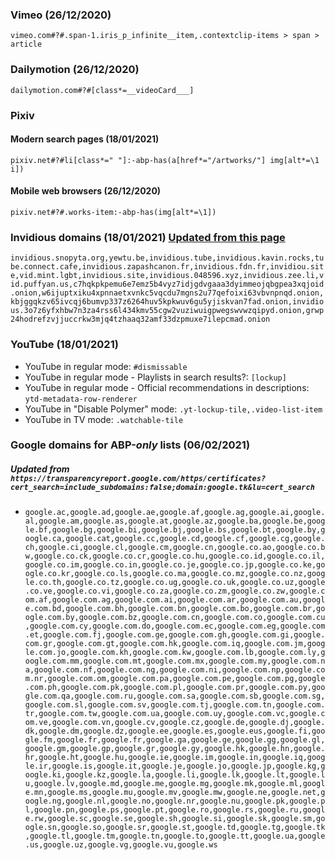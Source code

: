 ### Vimeo (26/12/2020)
`vimeo.com#?#.span-1.iris_p_infinite__item,.contextclip-items > span > article`

### Dailymotion (26/12/2020)
`dailymotion.com#?#[class*=__videoCard___]`

### Pixiv
#### Modern search pages (18/01/2021)
`pixiv.net#?#li[class*=" "]:-abp-has(a[href*="/artworks/"] img[alt*=\1 i])`
#### Mobile web browsers (26/12/2020)
`pixiv.net#?#.works-item:-abp-has(img[alt*=\1])`

### Invidious domains (18/01/2021) [Updated from this page](https://github.com/iv-org/documentation/blob/master/Invidious-Instances.md)
`invidious.snopyta.org,yewtu.be,invidious.tube,invidious.kavin.rocks,tube.connect.cafe,invidious.zapashcanon.fr,invidious.fdn.fr,invidiou.site,vid.mint.lgbt,invidious.site,invidious.048596.xyz,invidious.zee.li,vid.puffyan.us,c7hqkpkpemu6e7emz5b4vyz7idjgdvgaaa3dyimmeojqbgpea3xqjoid.onion,w6ijuptxiku4xpnnaetxvnkc5vqcdu7mgns2u77qefoixi63vbvnpnqd.onion,kbjggqkzv65ivcqj6bumvp337z6264huv5kpkwuv6gu5yjiskvan7fad.onion,invidious.3o7z6yfxhbw7n3za4rss6l434kmv55cgw2vuziwuigpwegswvwzqipyd.onion,grwp24hodrefzvjjuccrkw3mjq4tzhaaq32amf33dzpmuxe7ilepcmad.onion`

### YouTube (18/01/2021)
* YouTube in regular mode: `#dismissable`
* YouTube in regular mode - Playlists in search results?: `[lockup]`
* YouTube in regular mode - Official recommendations in descriptions: `ytd-metadata-row-renderer`
* YouTube in "Disable Polymer" mode: `.yt-lockup-tile,.video-list-item`
* YouTube in TV mode: `.watchable-tile`

### Google domains for ABP-***only*** lists (06/02/2021)
##### Updated from `https://transparencyreport.google.com/https/certificates?cert_search=include_subdomains:false;domain:google.tk&lu=cert_search`
* `google.ac,google.ad,google.ae,google.af,google.ag,google.ai,google.al,google.am,google.as,google.at,google.az,google.ba,google.be,google.bf,google.bg,google.bi,google.bj,google.bs,google.bt,google.by,google.ca,google.cat,google.cc,google.cd,google.cf,google.cg,google.ch,google.ci,google.cl,google.cm,google.cn,google.co.ao,google.co.bw,google.co.ck,google.co.cr,google.co.hu,google.co.id,google.co.il,google.co.im,google.co.in,google.co.je,google.co.jp,google.co.ke,google.co.kr,google.co.ls,google.co.ma,google.co.mz,google.co.nz,google.co.th,google.co.tz,google.co.ug,google.co.uk,google.co.uz,google.co.ve,google.co.vi,google.co.za,google.co.zm,google.co.zw,google.com.af,google.com.ag,google.com.ai,google.com.ar,google.com.au,google.com.bd,google.com.bh,google.com.bn,google.com.bo,google.com.br,google.com.by,google.com.bz,google.com.cn,google.com.co,google.com.cu,google.com.cy,google.com.do,google.com.ec,google.com.eg,google.com.et,google.com.fj,google.com.ge,google.com.gh,google.com.gi,google.com.gr,google.com.gt,google.com.hk,google.com.iq,google.com.jm,google.com.jo,google.com.kh,google.com.kw,google.com.lb,google.com.ly,google.com.mm,google.com.mt,google.com.mx,google.com.my,google.com.na,google.com.nf,google.com.ng,google.com.ni,google.com.np,google.com.nr,google.com.om,google.com.pa,google.com.pe,google.com.pg,google.com.ph,google.com.pk,google.com.pl,google.com.pr,google.com.py,google.com.qa,google.com.ru,google.com.sa,google.com.sb,google.com.sg,google.com.sl,google.com.sv,google.com.tj,google.com.tn,google.com.tr,google.com.tw,google.com.ua,google.com.uy,google.com.vc,google.com.ve,google.com.vn,google.cv,google.cz,google.de,google.dj,google.dk,google.dm,google.dz,google.ee,google.es,google.eus,google.fi,google.fm,google.fr,google.fr,google.ga,google.ge,google.gg,google.gl,google.gm,google.gp,google.gr,google.gy,google.hk,google.hn,google.hr,google.ht,google.hu,google.ie,google.im,google.in,google.iq,google.ir,google.is,google.it,google.je,google.jo,google.jp,google.kg,google.ki,google.kz,google.la,google.li,google.lk,google.lt,google.lu,google.lv,google.md,google.me,google.mg,google.mk,google.ml,google.mn,google.ms,google.mu,google.mv,google.mw,google.ne,google.net,google.ng,google.nl,google.no,google.nr,google.nu,google.pk,google.pl,google.pn,google.ps,google.pt,google.ro,google.rs,google.ru,google.rw,google.sc,google.se,google.sh,google.si,google.sk,google.sm,google.sn,google.so,google.sr,google.st,google.td,google.tg,google.tk,google.tl,google.tm,google.tn,google.to,google.tt,google.ua,google.us,google.uz,google.vg,google.vu,google.ws`
